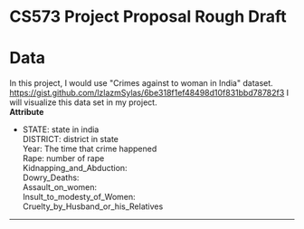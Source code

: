 # CS573 Project Proposal Rough Draft

# Data
In this project, I would use "Crimes against to woman in India" dataset. https://gist.github.com/lzlazmSylas/6be318f1ef48498d10f831bbd78782f3
I will visualize this data set in my project.  
**Attribute**  
- STATE: state in india  
DISTRICT: district in state  
Year: The time that crime happened  
Rape: number of rape  
Kidnapping_and_Abduction:  
Dowry_Deaths:  
Assault_on_women:  
Insult_to_modesty_of_Women:  
Cruelty_by_Husband_or_his_Relatives  
- - -
